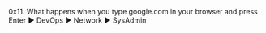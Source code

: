 0x11. What happens when you type google.com in your browser and press Enter
► DevOps
► Network
► SysAdmin
